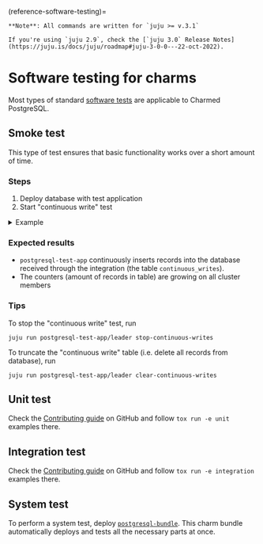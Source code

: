(reference-software-testing)=


```{note}
**Note**: All commands are written for `juju >= v.3.1`

If you're using `juju 2.9`, check the [`juju 3.0` Release Notes](https://juju.is/docs/juju/roadmap#juju-3-0-0---22-oct-2022).
```

# Software testing for charms

Most types of standard [software tests](https://en.wikipedia.org/wiki/Software_testing) are applicable to Charmed PostgreSQL.

## Smoke test

This type of test ensures that basic functionality works over a short amount of time.

### Steps

1. Deploy database with test application
2. Start "continuous write" test

<details><summary>Example</summary>

```shell
juju add-model smoke-test

juju deploy postgresql --channel 14/edge
juju add-unit postgresql -n 2 # (optional)

juju deploy postgresql-test-app
juju integrate postgresql-test-app:first-database postgresql

# Start "continuous write" test:
juju run postgresql-test-app/leader start-continuous-writes
juju run postgresql/leader get-password

export user=operator
export pass=$(juju run postgresql/leader get-password username=${user} | yq '.. | select(. | has("password")).password')
export relname=first-database
export ip=$(juju show-unit postgresql/0 --endpoint database | yq '.. | select(. | has("public-address")).public-address')
export db=$(juju show-unit postgresql/0 --endpoint database | yq '.. | select(. | has("database")).database')
export relid=$(juju show-unit postgresql/0 --endpoint database | yq '.. | select(. | has("relation-id")).relation-id')
export query="select count(*) from continuous_writes"

watch -n1 -x juju run postgresql-test-app/leader run-sql dbname=${db} query="${query}" relation-id=${relid} relation-name=${relname}

# OR

watch -n1 -x juju ssh postgresql/leader "psql postgresql://${user}:${pass}@${ip}:5432/${db} -c \"${query}\""

# Watch that the counter is growing!
```
</details>

### Expected results
* `postgresql-test-app` continuously inserts records into the database received through the integration (the table `continuous_writes`).
* The counters (amount of records in table) are growing on all cluster members

### Tips
To stop the "continuous write" test, run
```shell
juju run postgresql-test-app/leader stop-continuous-writes
```
To truncate the "continuous write" table (i.e. delete all records from database), run
```shell
juju run postgresql-test-app/leader clear-continuous-writes
```

## Unit test
Check the [Contributing guide](https://github.com/canonical/postgresql-operator/blob/main/CONTRIBUTING.md#testing) on GitHub and follow `tox run -e unit` examples there.

## Integration test
Check the [Contributing guide](https://github.com/canonical/postgresql-operator/blob/main/CONTRIBUTING.md#testing) on GitHub and follow `tox run -e integration` examples there.

## System test
To perform a system test, deploy  [`postgresql-bundle`](https://charmhub.io/postgresql-bundle). 
This charm bundle automatically deploys and tests all the necessary parts at once.

